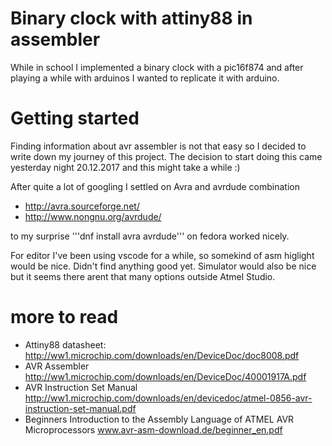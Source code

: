 # Binary clock with attiny88 in assembler

While in school I implemented a binary clock with a pic16f874 and after playing a while with arduinos I wanted to replicate it with arduino.

# Getting started

Finding information about avr assembler is not that easy so I decided to write down my journey of this project. The decision to start doing this came yesterday night 20.12.2017 and this might take a while :)

After quite a lot of googling I settled on Avra and avrdude combination

* http://avra.sourceforge.net/
* http://www.nongnu.org/avrdude/

to my surprise '''dnf install avra avrdude''' on fedora worked nicely.

For editor I've been using vscode for a while, so somekind of asm higlight would be nice. Didn't find anything good yet. Simulator would also be nice but it seems there arent that many options outside Atmel Studio.

# more to read

* Attiny88 datasheet: http://ww1.microchip.com/downloads/en/DeviceDoc/doc8008.pdf
* AVR Assembler http://ww1.microchip.com/downloads/en/DeviceDoc/40001917A.pdf
* AVR Instruction Set Manual http://ww1.microchip.com/downloads/en/devicedoc/atmel-0856-avr-instruction-set-manual.pdf
* Beginners Introduction to the Assembly Language of ATMEL AVR Microprocessors www.avr-asm-download.de/beginner_en.pdf
